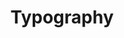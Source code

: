 ---
layout: pattern.njk
tags: 
    - mobile_fr
    - mobile_basics_fr
    - page
key: typography-mobile_fr
title: Typography
alternativetitle: Typography
parent: basics-mobile_fr
image: mobile/overview/typography.webp
keywords: typografie, titel, text, fliesstext
order: 30
availablelanguages: 
    - de
    - en
---